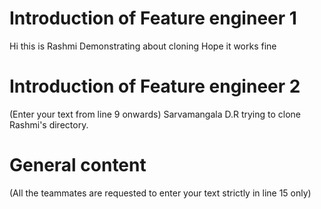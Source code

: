 # Introduction of Feature engineer 1
Hi this is Rashmi
Demonstrating about cloning 
Hope it works fine

# Introduction of Feature engineer 2 
(Enter your text from line 9 onwards)
Sarvamangala D.R trying to clone Rashmi's directory. 



# General content
(All the teammates are requested to enter your text strictly in line 15 only)





